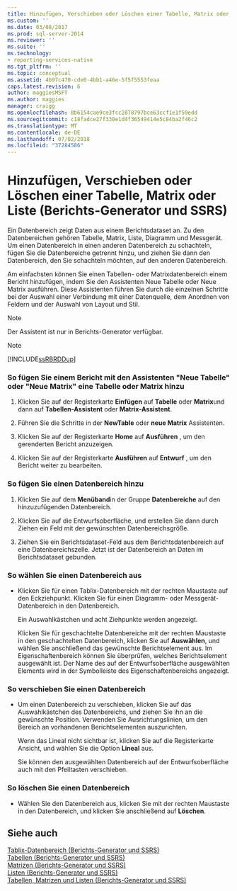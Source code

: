 ```yaml
---
title: Hinzufügen, Verschieben oder Löschen einer Tabelle, Matrix oder Liste (Berichts-Generator und SSRS) | Microsoft-Dokumentation
ms.custom: ''
ms.date: 03/08/2017
ms.prod: sql-server-2014
ms.reviewer: ''
ms.suite: ''
ms.technology:
- reporting-services-native
ms.tgt_pltfrm: ''
ms.topic: conceptual
ms.assetid: 4b97c470-cde0-4bb1-a46e-5f5f5553feaa
caps.latest.revision: 6
author: maggiesMSFT
ms.author: maggies
manager: craigg
ms.openlocfilehash: 8b6154cae9ce3fcc2878797bce63ccf1e1f59edd
ms.sourcegitcommit: c18fadce27f330e1d4f36549414e5c84ba2f46c2
ms.translationtype: MT
ms.contentlocale: de-DE
ms.lasthandoff: 07/02/2018
ms.locfileid: "37284586"
---
```

# <a name="add-move-or-delete-a-table-matrix-or-list-report-builder-and-ssrs"></a>Hinzufügen, Verschieben oder Löschen einer Tabelle, Matrix oder Liste (Berichts-Generator und SSRS)
  Ein Datenbereich zeigt Daten aus einem Berichtsdataset an. Zu den Datenbereichen gehören Tabelle, Matrix, Liste, Diagramm und Messgerät. Um einen Datenbereich in einen anderen Datenbereich zu schachteln, fügen Sie die Datenbereiche getrennt hinzu, und ziehen Sie dann den Datenbereich, den Sie schachteln möchten, auf den anderen Datenbereich.  
  
 Am einfachsten können Sie einen Tabellen- oder Matrixdatenbereich einem Bericht hinzufügen, indem Sie den Assistenten Neue Tabelle oder Neue Matrix ausführen. Diese Assistenten führen Sie durch die einzelnen Schritte bei der Auswahl einer Verbindung mit einer Datenquelle, dem Anordnen von Feldern und der Auswahl von Layout und Stil.  
  
> [!NOTE]  
>  Der Assistent ist nur in Berichts-Generator verfügbar.  
  
> [!NOTE]  
>  [!INCLUDE[ssRBRDDup](../../includes/ssrbrddup-md.md)]  
  
### <a name="to-add-a-table-or-matrix-to-a-report-by-using-the-new-table-or-new-matrix-wizard"></a>So fügen Sie einem Bericht mit den Assistenten "Neue Tabelle" oder "Neue Matrix" eine Tabelle oder Matrix hinzu  
  
1.  Klicken Sie auf der Registerkarte **Einfügen** auf **Tabelle** oder **Matrix**und dann auf **Tabellen-Assistent** oder **Matrix-Assistent**.  
  
2.  Führen Sie die Schritte in der **NewTable** oder **neue Matrix** Assistenten.  
  
3.  Klicken Sie auf der Registerkarte **Home** auf **Ausführen** , um den gerenderten Bericht anzuzeigen.  
  
4.  Klicken Sie auf der Registerkarte **Ausführen** auf **Entwurf** , um den Bericht weiter zu bearbeiten.  
  
### <a name="to-add-a-data-region"></a>So fügen Sie einen Datenbereich hinzu  
  
1.  Klicken Sie auf dem **Menüband**in der Gruppe **Datenbereiche** auf den hinzuzufügenden Datenbereich.  
  
2.  Klicken Sie auf die Entwurfsoberfläche, und erstellen Sie dann durch Ziehen ein Feld mit der gewünschten Datenbereichsgröße.  
  
3.  Ziehen Sie ein Berichtsdataset-Feld aus dem Berichtsdatenbereich auf eine Datenbereichszelle. Jetzt ist der Datenbereich an Daten im Berichtsdataset gebunden.  
  
### <a name="to-select-a-data-region"></a>So wählen Sie einen Datenbereich aus  
  
-   Klicken Sie für einen Tablix-Datenbereich mit der rechten Maustaste auf den Eckziehpunkt. Klicken Sie für einen Diagramm- oder Messgerät-Datenbereich in den Datenbereich.  
  
     Ein Auswahlkästchen und acht Ziehpunkte werden angezeigt.  
  
     Klicken Sie für geschachtelte Datenbereiche mit der rechten Maustaste in den geschachtelten Datenbereich, klicken Sie auf **Auswählen**, und wählen Sie anschließend das gewünschte Berichtselement aus. Im Eigenschaftenbereich können Sie überprüfen, welches Berichtselement ausgewählt ist. Der Name des auf der Entwurfsoberfläche ausgewählten Elements wird in der Symbolleiste des Eigenschaftenbereichs angezeigt.  
  
### <a name="to-move-a-data-region"></a>So verschieben Sie einen Datenbereich  
  
-   Um einen Datenbereich zu verschieben, klicken Sie auf das Auswahlkästchen des Datenbereichs, und ziehen Sie ihn an die gewünschte Position. Verwenden Sie Ausrichtungslinien, um den Bereich an vorhandenen Berichtselementen auszurichten.  
  
     Wenn das Lineal nicht sichtbar ist, klicken Sie auf die Registerkarte Ansicht, und wählen Sie die Option **Lineal** aus.  
  
     Sie können den ausgewählten Datenbereich auf der Entwurfsoberfläche auch mit den Pfeiltasten verschieben.  
  
### <a name="to-delete-a-data-region"></a>So löschen Sie einen Datenbereich  
  
-   Wählen Sie den Datenbereich aus, klicken Sie mit der rechten Maustaste in den Datenbereich, und klicken Sie anschließend auf **Löschen**.  
  
## <a name="see-also"></a>Siehe auch  
 [Tablix-Datenbereich &#40;Berichts-Generator und SSRS&#41;](../tablix-data-region-report-builder-and-ssrs.md)   
 [Tabellen (Berichts-Generator und SSRS)](tables-report-builder-and-ssrs.md)   
 [Matrizen (Berichts-Generator und SSRS)](create-a-matrix-report-builder-and-ssrs.md)   
 [Listen (Berichts-Generator und SSRS)](create-invoices-and-forms-with-lists-report-builder-and-ssrs.md)   
 [Tabellen, Matrizen und Listen &#40;Berichts-Generator und SSRS&#41;](tables-matrices-and-lists-report-builder-and-ssrs.md)  
  
  
